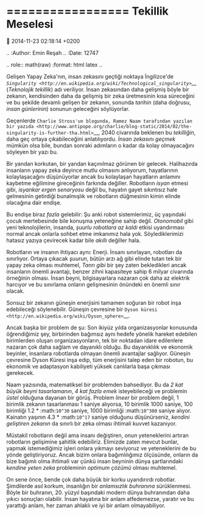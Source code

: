 =================
Tekillik Meselesi
=================

:date: 2014-11-23 02:18:14 +0200

.. :Author: Emin Reşah
.. :Date:   12747

.. role:: math(raw)
   :format: html latex
..

Gelişen Yapay Zeka'nın, insan zekasını geçtiği noktaya İngilizce'de
*`Singularity <http://en.wikipedia.org/wiki/Technological_singularity>`__*
(*Teknolojik tekillik*) adı veriliyor. İnsan zekasından daha gelişmiş
böyle bir zekanın, kendisinden daha da gelişmiş bir zeka üretmesinin
kısa süreceğini ve bu şekilde devamlı gelişen bir zekanın, sonunda
*tarihin* (daha doğrusu, *insan günlerinin*) sonunun geleceğini
söylüyorlar.

Geçenlerde `Charlie Stross'un blogunda, Ramez Naam tarafından yazılan
bir
yazıda <http://www.antipope.org/charlie/blog-static/2014/02/the-singularity-is-further-tha.html>`__,
2040 civarında beklenen bu *tekilliğin*, daha geç ortaya çıkabileceğini
anlatılıyordu. *İnsan zekasını geçmek* mümkün olsa bile, bundan sonraki
adımların o kadar da kolay olmayacağını söyleyen bir yazı bu.

Bir yandan korkutan, bir yandan kaçınılmaz görünen bir gelecek.
Halihazırda insanların yapay zeka deyince mutlu olmasını anlıyorum,
hayatlarının kolaylaşacağını düşünüyorlar ancak bu kolaylaşan hayatların
anlamını kaybetme eğilimine gireceğinin farkında değiller. Robotların
*isyan* etmesi gibi, *isyankar ergen senaryosu* değil bu, hayatın gayet
sıkıntısız hale gelmesinin getirdiği bunalmışlık ve robotların
düğmesinin kimin elinde olacağına dair endişe.

Bu endişe biraz *fazla* gelebilir: Şu anki robot sistemlerimiz, üç
yaşındaki çocuk mertebesinde bile konuşma yeteneğine sahip değil.
*Otonomobil* gibi yeni teknolojilerin, insanda, *şuurlu robotlara az
kaldı* etkisi uyandırması normal ancak onlarla sohbet etme imkanımız
hala yok. Söylediklerimizi hatasız yazıya çevirecek kadar bile *akıllı*
değiller hala.

Robotların ve insanın ihtiyacı aynı: Enerji. İnsanı sınırlayan,
robotları da sınırlıyor. Ortaya çıkacak *şuurun*, bütün arzı ağ gibi
elinde tutan tek bir yapay zeka olması muhtemel, *Tanrı gibi* bir şey
zaten bekledikleri ancak insanların önemli avantajı, benzer zihni
kapasiteye sahip 6 milyar civarında örneğinin olması. İnsan beyni,
bilgisayarlara nazaran çok daha az elektrik harcıyor ve bu sınırlama
onların gelişmesinin önündeki en önemli sınır olacak.

Sonsuz bir zekanın güneşin enerjisini tamamen soğuran bir robot inşa
edebileceği söylenebilir. Güneşin çevresine bir `Dyson
küresi <http://en.wikipedia.org/wiki/Dyson_sphere>`__.

Ancak başka bir problem de şu: Son ikiyüz yılda organizasyonlar
konusunda öğrendiğimiz şey, birbirinden bağımsız aynı hedefe yönelik
hareket edebilen birimlerden oluşan organizasyonların, tek bir noktadan
idare edilenlere nazaran çok daha sağlam ve dayanıklı olduğu. Bu
dayanıklılık ve ekonomik beyinler, insanlara robotlarda olmayan önemli
avantajlar sağlıyor. Güneşin çevresine Dyson Küresi inşa edip, tüm
enerjisini talep eden bir robotun, bu ekonomik ve adaptasyon kabiliyeti
yüksek canlılarla başa çıkması gerekecek.

Naam yazısında, matematiksel bir problemden bahsediyor. Bu da *2 kat
büyük beyni tasarlamanın*, *4 kat fazla emek* isteyebileceği ve
problemin *üstel* olduğuna dayanan bir görüş. Problem *lineer* bir
problem değil, 1 birimlik zekanın tasarlanması 1 saniye alıyorsa, 10
birimlik 1000 saniye, 100 birimliği 1.2 \* :math:`10^30` saniye, 1000
birimliği :math:`10^300` saniye alıyor. Kainatın yaşının 4.3 \*
:math:`10^17` saniye olduğunu düşünürseniz, *kendini geliştiren zekanın*
da sınırlı bir zeka olması ihtimali kuvvet kazanıyor.

Müstakil robotların değil ama insanı değiştiren, onun yeteneklerini
artıran robotların gelişimine şahitlik edebiliriz. Elimizde zaten mevcut
bunlar, yapmak istemediğimiz işleri onlara yıkmayı seviyoruz ve
yeteneklerini de bu yönde geliştiriyoruz. Ancak bizim onlara
bağımlılığımız ölçüsünde, onların da bize bağımlı olma ihtimali var
çünkü insan beyninin dünya şartlarındaki *kendine yeten zeka*
probleminin *optimum çözümü* olması muhtemel.

On sene önce, bende çok daha büyük bir korku uyandırırdı robotlar.
Şimdilerde asıl korkum, insanlığın bir *anlamsızlık buhranına*
sürüklenmesi. Böyle bir buhranın, 20. yüzyıl başındaki modern dünya
buhranından daha yıkıcı sonuçları olabilir. İnsan hayatına bir anlam
atfedemezse, yaratır ve bu yarattığı anlam, her zaman ahlaklı ve iyi bir
anlam olmayabiliyor.
